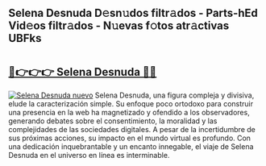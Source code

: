 ## Selena Desnuda D𝚎sn𝚞dos filtr𝚊dos - Parts-hEd Vid𝚎os filtr𝚊dos - N𝚞evas f𝚘tos atr𝚊ctivas UBFks

# <h2><a href="http://mbdwlgj.tromn.icu/?c=Selena+Desnuda">🔗👉👉👉 Selena Desnuda 🔗🔗</a></h2>

[![Selena Desnuda nuevo](https://i.imgur.com/pEAQMta.gif)](http://mbdwlgj.tromn.icu/?c=Selena+Desnuda)
Selena Desnuda, una figura compleja y divisiva, elude la caracterización simple. Su enfoque poco ortodoxo para construir una presencia en la web ha magnetizado y ofendido a los observadores, generando debates sobre el consentimiento, la moralidad y las complejidades de las sociedades digitales. A pesar de la incertidumbre de sus próximas acciones, su impacto en el mundo virtual es profundo. Con una dedicación inquebrantable y un encanto innegable, el viaje de Selena Desnuda en el universo en línea es interminable.
